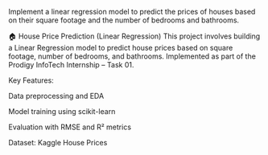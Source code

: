 Implement a linear regression model to predict the prices of houses based on their square footage and the number of bedrooms and bathrooms.

🏠 House Price Prediction (Linear Regression) This project involves building a Linear Regression model to predict house prices based on square footage, number of bedrooms, and bathrooms. Implemented as part of the Prodigy InfoTech Internship – Task 01.

Key Features:

Data preprocessing and EDA

Model training using scikit-learn

Evaluation with RMSE and R² metrics

Dataset: Kaggle House Prices
